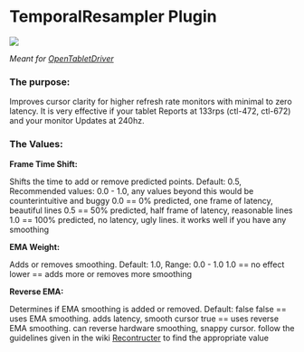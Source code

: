 # TemporalResampler Plugin

[![](https://img.shields.io/github/downloads/shmkle/TemporalResampler/total.svg)](https://github.com/shmkle/TemporalResampler/releases/latest)

*Meant for [OpenTabletDriver](https://github.com/OpenTabletDriver/OpenTabletDriver)*


### The purpose:
Improves cursor clarity for higher refresh rate monitors with minimal to zero latency. It is very effective if your tablet Reports at 133rps (ctl-472, ctl-672) and your monitor Updates at 240hz.

### The Values:

**Frame Time Shift:**

Shifts the time to add or remove predicted points. Default: 0.5, Recommended values: 0.0 - 1.0, any values beyond this would be counterintuitive and buggy
0.0 == 0% predicted, one frame of latency, beautiful lines
0.5 == 50% predicted, half frame of latency, reasonable lines
1.0 == 100% predicted, no latency, ugly lines. it works well if you have any smoothing

    
**EMA Weight:** 

Adds or removes smoothing. Default: 1.0, Range: 0.0 - 1.0
1.0 == no effect
lower == adds more or removes more smoothing

    
**Reverse EMA:** 

Determines if EMA smoothing is added or removed. Default: false
false == uses EMA smoothing. adds latency, smooth cursor
true == uses reverse EMA smoothing. can reverse hardware smoothing, snappy cursor. follow the guidelines given in the wiki [Recontructer](https://github.com/X9VoiD/VoiDPlugins/wiki/Reconstructor) to find the appropriate value
